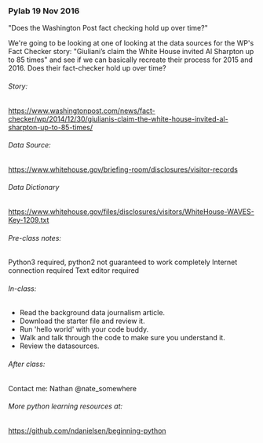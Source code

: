 ### Pylab 19 Nov 2016
"Does the Washington Post fact checking hold up over time?"

We're going to be looking at one of looking at the data sources for the WP's Fact Checker story: "Giuliani’s claim the White House invited Al Sharpton up to 85 times" and see if we can basically recreate their process for 2015 and 2016. Does their fact-checker hold up over time?

###### Story:
https://www.washingtonpost.com/news/fact-checker/wp/2014/12/30/giulianis-claim-the-white-house-invited-al-sharpton-up-to-85-times/

###### Data Source:
https://www.whitehouse.gov/briefing-room/disclosures/visitor-records

###### Data Dictionary
https://www.whitehouse.gov/files/disclosures/visitors/WhiteHouse-WAVES-Key-1209.txt

###### Pre-class notes:

Python3 required, python2 not guaranteed to work completely
Internet connection required
Text editor required


###### In-class:

 - Read the background data journalism article.
 - Download the starter file and review it.
 - Run 'hello world' with your code buddy.
 - Walk and talk through the code to make sure you understand it.
 - Review the datasources.


###### After class:

Contact me:
Nathan @nate_somewhere


###### More python learning resources at:
https://github.com/ndanielsen/beginning-python
